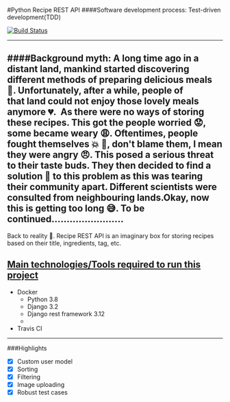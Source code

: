 #Python Recipe REST API
####Software development process: Test-driven development(TDD)

[![Build Status](https://app.travis-ci.com/osakoh/recipe-API.svg?branch=main)](https://app.travis-ci.com/osakoh/recipe-API)

___

####Background myth: A long time ago in a distant land, mankind started discovering different methods of preparing delicious meals :meat_on_bone:. Unfortunately, after a while, people of that land could not enjoy those lovely meals anymore :broken_heart:.  As there were no ways of storing these recipes. This got the people worried :worried:, some became weary :weary:. Oftentimes, people fought themselves :collision: :facepunch:, don't blame them, I mean they were angry :angry:. This posed a serious threat to their taste buds. They then decided to find a solution :wrench: to this problem as this was tearing their community apart. Different scientists were consulted from neighbouring lands.Okay, now this is getting too long :sweat_smile:. 
To be continued........................
---

Back to reality :rocket:.
Recipe REST API is an imaginary box for storing recipes based on their title, ingredients, tag, etc. 

## [Main technologies/Tools required to run this project](requirements.txt)
* Docker
    * Python 3.8
    * Django 3.2
    * Django rest framework 3.12
    * 
* Travis CI
---
###Highlights
- [x] Custom user model 
- [x] Sorting
- [x] Filtering
- [x] Image uploading
- [x] Robust test cases